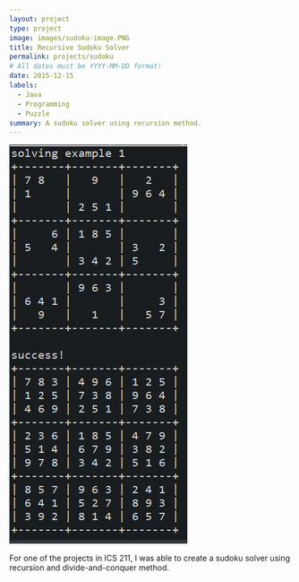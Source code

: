 ```yaml
---
layout: project
type: project
image: images/sudoku-image.PNG
title: Recursive Sudoku Solver
permalink: projects/sudoku
# All dates must be YYYY-MM-DD format!
date: 2015-12-15
labels:
  - Java
  - Programming
  - Puzzle
summary: A sudoku solver using recursion method.
---
```


<img class="ui medium right floated rounded image" src="../images/sudoku-image.PNG">

For one of the projects in ICS 211, I was able to create a sudoku solver using recursion and divide-and-conquer method. 
 
